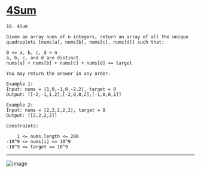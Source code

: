 # [4Sum](https://leetcode.com/problems/4sum/)

    18. 4Sum

    Given an array nums of n integers, return an array of all the unique quadruplets [nums[a], nums[b], nums[c], nums[d]] such that:

    0 <= a, b, c, d < n
    a, b, c, and d are distinct.
    nums[a] + nums[b] + nums[c] + nums[d] == target

    You may return the answer in any order.

    Example 1:
    Input: nums = [1,0,-1,0,-2,2], target = 0
    Output: [[-2,-1,1,2],[-2,0,0,2],[-1,0,0,1]]

    Example 2:
    Input: nums = [2,2,2,2,2], target = 8
    Output: [[2,2,2,2]]

    Constraints:

        1 <= nums.length <= 200
    -10^9 <= nums[i] <= 10^9
    -10^9 <= target <= 10^9
---
![image](https://github.com/user-attachments/assets/288e962f-1cfa-4f8c-8fcf-99130929b472)
